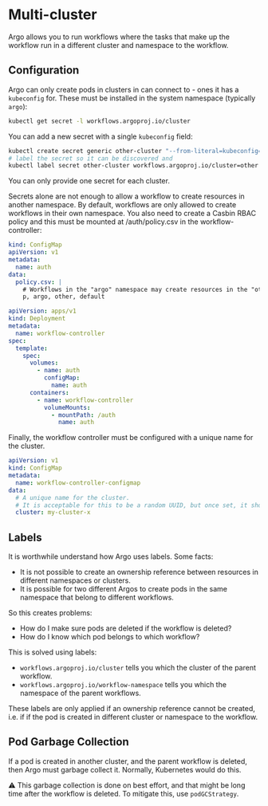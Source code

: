 # Multi-cluster

Argo allows you to run workflows where the tasks that make up the workflow run in a different cluster and namespace to
the workflow.

## Configuration

Argo can only create pods in clusters in can connect to - ones it has a `kubeconfig` for. These must be installed in the
system namespace (typically `argo`):

```bash
kubectl get secret -l workflows.argoproj.io/cluster
```

You can add a new secret with a single `kubeconfig` field:

```bash
kubectl create secret generic other-cluster "--from-literal=kubeconfig=`kubectl config view --context=other --minify --raw -o json`"
# label the secret so it can be discovered and 
kubectl label secret other-cluster workflows.argoproj.io/cluster=other
```

You can only provide one secret for each cluster.

Secrets alone are not enough to allow a workflow to create resources in another namespace. By default, workflows are
only allowed to create workflows in their own namespace. You also need to create a Casbin RBAC policy and this must be
mounted at /auth/policy.csv in the workflow-controller:

```yaml
kind: ConfigMap
apiVersion: v1
metadata:
  name: auth
data:
  policy.csv: |
    # Workflows in the "argo" namespace may create resources in the "other" cluster's "default" namespace
    p, argo, other, default
```

```yaml
apiVersion: apps/v1
kind: Deployment
metadata:
  name: workflow-controller
spec:
  template:
    spec:
      volumes:
        - name: auth
          configMap:
            name: auth
      containers:
        - name: workflow-controller
          volumeMounts:
            - mountPath: /auth
              name: auth
```

Finally, the workflow controller must be configured with a unique name for the cluster.

```yaml
apiVersion: v1
kind: ConfigMap
metadata:
  name: workflow-controller-configmap
data:
  # A unique name for the cluster.
  # It is acceptable for this to be a random UUID, but once set, it should not be changed.
  cluster: my-cluster-x
```

## Labels

It is worthwhile understand how Argo uses labels. Some facts:

* It is not possible to create an ownership reference between resources in different namespaces or clusters.
* It is possible for two different Argos to create pods in the same namespace that belong to different workflows.

So this creates problems:

* How do I make sure pods are deleted if the workflow is deleted?
* How do I know which pod belongs to which workflow?

This is solved using labels:

* `workflows.argoproj.io/cluster` tells you which the cluster of the parent workflow.
* `workflows.argoproj.io/workflow-namespace` tells you which the namespace of the parent workflows.

These labels are only applied if an ownership reference cannot be created, i.e. if if the pod is created in different
cluster or namespace to the workflow.

## Pod Garbage Collection

If a pod is created in another cluster, and the parent workflow is deleted, then Argo must garbage collect it. Normally,
Kubernetes would do this.

⚠️ This garbage collection is done on best effort, and that might be long time after the workflow is deleted. To
mitigate this, use `podGCStrategy`.

